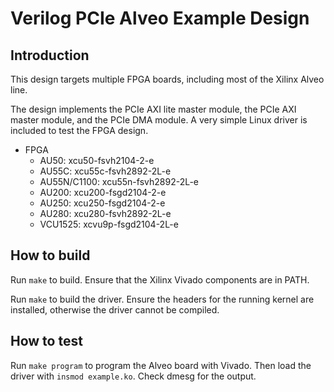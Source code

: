 # Verilog PCIe Alveo Example Design

## Introduction

This design targets multiple FPGA boards, including most of the Xilinx Alveo line.

The design implements the PCIe AXI lite master module, the PCIe AXI master module, and the PCIe DMA module.  A very simple Linux driver is included to test the FPGA design.

* FPGA
  * AU50: xcu50-fsvh2104-2-e
  * AU55C: xcu55c-fsvh2892-2L-e
  * AU55N/C1100: xcu55n-fsvh2892-2L-e
  * AU200: xcu200-fsgd2104-2-e
  * AU250: xcu250-fsgd2104-2-e
  * AU280: xcu280-fsvh2892-2L-e
  * VCU1525: xcvu9p-fsgd2104-2L-e

## How to build

Run `make` to build.  Ensure that the Xilinx Vivado components are in PATH.

Run `make` to build the driver.  Ensure the headers for the running kernel are installed, otherwise the driver cannot be compiled.

## How to test

Run `make program` to program the Alveo board with Vivado.  Then load the driver with `insmod example.ko`.  Check dmesg for the output.
